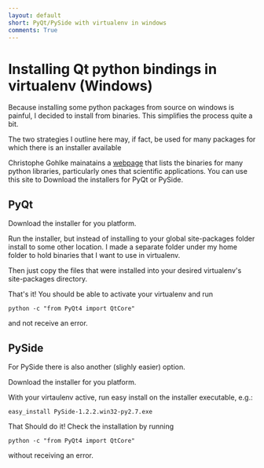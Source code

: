 ```yaml
---
layout: default
short: PyQt/PySide with virtualenv in windows
comments: True
---
```


Installing Qt python bindings in virtualenv (Windows)
=====================================================
Because installing some python packages from source on windows is painful, I decided to install from binaries. This simplifies the process quite a bit.

The two strategies I outline here may, if fact, be used for many packages for which there is an installer available

Christophe Gohlke mainatains a [webpage](http://www.lfd.uci.edu/~gohlke/pythonlibs) that lists the binaries for many python libraries, particularly ones that scientific applications. You can use this site to Download the installers for PyQt or PySide.

PyQt
-----
Download the installer for you platform.

Run the installer, but instead of installing to your global site-packages folder install to some other location. I made a separate folder under my home folder to hold binaries that I want to use in virtualenv.

Then just copy the files that were installed into your desired virtualenv's site-packages directory.

That's it! You should be able to activate your virtualenv and run

`python -c "from PyQt4 import QtCore"`

and not receive an error.

PySide
------
For PySide there is also another (slighly easier) option.

Download the installer for you platform.

With your virtaulenv active, run easy install on the installer executable, e.g.:

`easy_install PySide-1.2.2.win32-py2.7.exe`

That Should do it! Check the installation by running

`python -c "from PyQt4 import QtCore"`

without receiving an error.